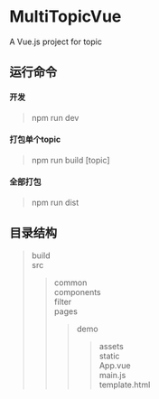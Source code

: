 # MultiTopicVue
A Vue.js project for topic

## 运行命令
#### 开发
> npm run dev

#### 打包单个topic
> npm run build [topic]

#### 全部打包
> npm run dist

## 目录结构

> build
> <br> src
>> common
>> <br> components
>> <br> filter
>> <br> pages
>>> demo
>>>> assets
>>>> <br> static
>>>> <br> App.vue
>>>> <br> main.js
>>>> <br> template.html
